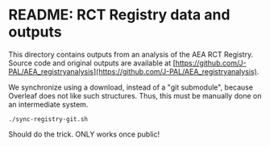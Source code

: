 # README: RCT Registry data and outputs

This directory contains outputs from an analysis of the AEA RCT Registry. Source code and original outputs are available at [https://github.com/J-PAL/AEA_registryanalysis](https://github.com/J-PAL/AEA_registryanalysis).

We synchronize using a download, instead of a "git submodule", because Overleaf does not like such structures. Thus, this must be manually done on an intermediate system.

```{bash}
./sync-registry-git.sh
```

Should do the trick. ONLY works once public!